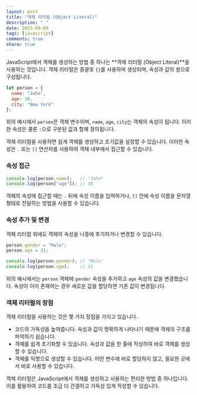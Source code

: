 ```yaml
---
layout: post
title: "객체 리터럴 (Object Literal)"
description: " "
date: 2023-09-09
tags: [javascript]
comments: true
share: true
---
```


JavaScript에서 객체를 생성하는 방법 중 하나는 **객체 리터럴 (Object Literal)**을 사용하는 것입니다. 객체 리터럴은 중괄호 `{}`를 사용하여 생성되며, 속성과 값의 쌍으로 구성됩니다.

```javascript
let person = {
  name: "John",
  age: 30,
  city: "New York"
};
```

위의 예시에서 `person`은 객체 변수이며, `name`, `age`, `city`는 객체의 속성이 됩니다. 이러한 속성은 콜론 `:`으로 구분된 값과 함께 정의됩니다.

객체 리터럴을 사용하면 쉽게 객체를 생성하고 초기값을 설정할 수 있습니다. 이러한 속성은 `.` 또는 `[]` 연산자를 사용하여 객체 내부에서 접근할 수 있습니다.

### 속성 접근

```javascript
console.log(person.name);   // "John"
console.log(person["age"]); // 30
```

객체의 속성에 접근할 때는 `.` 뒤에 속성 이름을 입력하거나, `[]` 안에 속성 이름을 문자열 형태로 전달하는 방법을 사용할 수 있습니다.

### 속성 추가 및 변경

객체 리터럴 외에도 객체의 속성을 나중에 추가하거나 변경할 수 있습니다.

```javascript
person.gender = "Male";
person.age = 31;

console.log(person.gender); // "Male"
console.log(person.age);    // 31
```

위의 예시에서는 `person` 객체에 `gender` 속성을 추가하고 `age` 속성의 값을 변경했습니다. 속성이 이미 존재하는 경우 새로운 값을 할당하면 기존 값이 변경됩니다.

### 객체 리터럴의 장점

객체 리터럴을 사용하는 것은 몇 가지 장점을 가지고 있습니다.

- 코드의 가독성을 높여줍니다. 속성과 값이 명확하게 나타나기 때문에 객체의 구조를 파악하기 쉽습니다.
- 객체를 쉽게 초기화할 수 있습니다. 속성과 값을 한 줄에 작성하여 바로 객체를 생성할 수 있습니다.
- 객체를 익명으로 생성할 수 있습니다. 어떤 변수에 바로 할당하지 않고, 필요한 곳에서 바로 사용할 수 있습니다.

객체 리터럴은 JavaScript에서 객체를 생성하고 사용하는 편리한 방법 중 하나입니다. 이를 활용하여 코드를 조금 더 간결하고 가독성 있게 작성할 수 있습니다.
